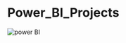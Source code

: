 # Power_BI_Projects 
![power  BI](https://github.com/ADK3000/Power_BI_Projects/assets/134127501/2dd900de-fd7b-43ba-8b70-b0e760ddd7fc)
